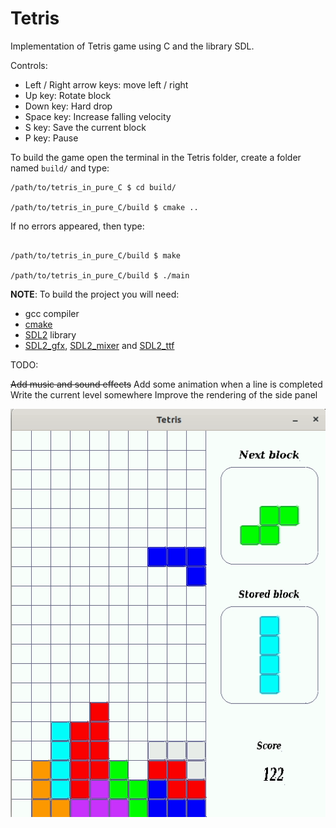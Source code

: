 # Tetris

Implementation of Tetris game using C and the library SDL.

Controls:

* Left / Right arrow keys: move left / right
* Up key: Rotate block
* Down key: Hard drop
* Space key: Increase falling velocity
* S key: Save the current block
* P key: Pause

To build the game open the terminal in the Tetris folder, create a folder named ` build/ ` and type:

```
/path/to/tetris_in_pure_C $ cd build/

/path/to/tetris_in_pure_C/build $ cmake ..

```

If no errors appeared, then type:

```

/path/to/tetris_in_pure_C/build $ make

/path/to/tetris_in_pure_C/build $ ./main

```


**NOTE**: To build the project you will need:

* gcc compiler
* [cmake](https://cmake.org/download/)
* [SDL2](https://www.libsdl.org/download-2.0.php) library
* [SDL2_gfx](http://www.ferzkopp.net/Software/SDL2_gfx/Docs/html/index.html),
[SDL2_mixer](https://www.libsdl.org/projects/SDL_mixer/) and
[SDL2_ttf](https://www.libsdl.org/projects/SDL_ttf/)


TODO:

~~Add music and sound effects~~
Add some animation when a line is completed
Write the current level somewhere
Improve the rendering of the side panel

![tetris in C](./media/tetris.gif)
